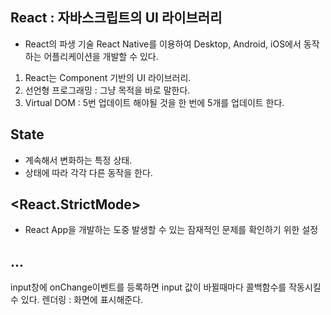 ## React : 자바스크립트의 UI 라이브러리
* React의 파생 기술 React Native를 이용하여 Desktop, Android, iOS에서 동작하는 어플리케이션을 개발할 수 있다.
1. React는 Component 기반의 UI 라이브러리.
2. 선언형 프로그래밍 : 그냥 목적을 바로 말한다.
3. Virtual DOM : 5번 업데이트 해야될 것을 한 번에 5개를 업데이트 한다.

## State
* 계속해서 변화하는 특정 상태.
* 상태에 따라 각각 다른 동작을 한다.

## <React.StrictMode>
* React App을 개발하는 도중 발생할 수 있는 잠재적인 문제를 확인하기 위한 설정

## ...
input창에 onChange이벤트를 등록하면 input 값이 바뀔때마다 콜백함수를 작동시킬 수 있다.
렌더링 : 화면에 표시해준다.
